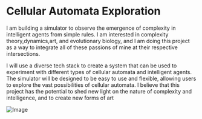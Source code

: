 # Cellular Automata Exploration
I am building a simulator to observe the emergence of complexity in intelligent agents from simple rules. 
I am interested in complexity theory,dynamics,art, and evolutionary biology, and I am doing this project as a way to integrate all of these passions of mine at their respective intersections.

I will use a diverse tech stack to create a system that can be used to experiment with different types of cellular automata and intelligent agents. The simulator will be designed to be easy to use and flexible, allowing users to explore the vast possibilities of cellular automata. I believe that this project has the potential to shed new light on the nature of complexity and intelligence, and to create new forms of art

![Image](https://user-images.githubusercontent.com/115185670/265066968-41b6e3a2-1cd3-45b2-afc4-9f9c1ffe3de0.jpg)
